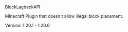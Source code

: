BlockLagbackAPI

Minecraft Plugin that doesn't allow illegal block placement.

Version: 1.20.1 - 1.20.6

